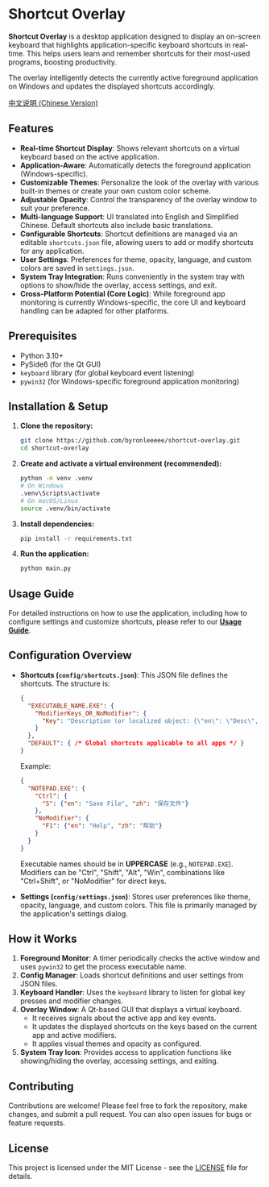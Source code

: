 # Shortcut Overlay

**Shortcut Overlay** is a desktop application designed to display an on-screen keyboard that highlights application-specific keyboard shortcuts in real-time. This helps users learn and remember shortcuts for their most-used programs, boosting productivity.

The overlay intelligently detects the currently active foreground application on Windows and updates the displayed shortcuts accordingly.

[中文说明 (Chinese Version)](README_zh.md)

## Features

*   **Real-time Shortcut Display**: Shows relevant shortcuts on a virtual keyboard based on the active application.
*   **Application-Aware**: Automatically detects the foreground application (Windows-specific).
*   **Customizable Themes**: Personalize the look of the overlay with various built-in themes or create your own custom color scheme.
*   **Adjustable Opacity**: Control the transparency of the overlay window to suit your preference.
*   **Multi-language Support**: UI translated into English and Simplified Chinese. Default shortcuts also include basic translations.
*   **Configurable Shortcuts**: Shortcut definitions are managed via an editable `shortcuts.json` file, allowing users to add or modify shortcuts for any application.
*   **User Settings**: Preferences for theme, opacity, language, and custom colors are saved in `settings.json`.
*   **System Tray Integration**: Runs conveniently in the system tray with options to show/hide the overlay, access settings, and exit.
*   **Cross-Platform Potential (Core Logic)**: While foreground app monitoring is currently Windows-specific, the core UI and keyboard handling can be adapted for other platforms.

## Prerequisites

*   Python 3.10+
*   PySide6 (for the Qt GUI)
*   `keyboard` library (for global keyboard event listening)
*   `pywin32` (for Windows-specific foreground application monitoring)

## Installation & Setup

1.  **Clone the repository:**
    ```bash
    git clone https://github.com/byronleeeee/shortcut-overlay.git
    cd shortcut-overlay
    ```

2.  **Create and activate a virtual environment (recommended):**
    ```bash
    python -m venv .venv
    # On Windows
    .venv\Scripts\activate
    # On macOS/Linux
    source .venv/bin/activate
    ```

3.  **Install dependencies:**
    ```bash
    pip install -r requirements.txt
    ```

4.  **Run the application:**
    ```bash
    python main.py 
    ```

## Usage Guide

For detailed instructions on how to use the application, including how to configure settings and customize shortcuts, please refer to our **[Usage Guide](./docs/USAGE_GUIDE.md)**.

## Configuration Overview

*   **Shortcuts (`config/shortcuts.json`)**:
    This JSON file defines the shortcuts. The structure is:
    ```json
    {
      "EXECUTABLE_NAME.EXE": {
        "ModifierKeys_OR_NoModifier": { 
          "Key": "Description (or localized object: {\"en\": \"Desc\", \"zh\": \"描述\"})" 
        }
      },
      "DEFAULT": { /* Global shortcuts applicable to all apps */ }
    }
    ```
    Example:
    ```json
    {
      "NOTEPAD.EXE": {
        "Ctrl": {
          "S": {"en": "Save File", "zh": "保存文件"}
        },
        "NoModifier": {
          "F1": {"en": "Help", "zh": "帮助"}
        }
      }
    }
    ```
    Executable names should be in **UPPERCASE** (e.g., `NOTEPAD.EXE`). Modifiers can be "Ctrl", "Shift", "Alt", "Win", combinations like "Ctrl+Shift", or "NoModifier" for direct keys.

*   **Settings (`config/settings.json`)**:
    Stores user preferences like theme, opacity, language, and custom colors. This file is primarily managed by the application's settings dialog.

## How it Works

1.  **Foreground Monitor**: A timer periodically checks the active window and uses `pywin32` to get the process executable name.
2.  **Config Manager**: Loads shortcut definitions and user settings from JSON files.
3.  **Keyboard Handler**: Uses the `keyboard` library to listen for global key presses and modifier changes.
4.  **Overlay Window**: A Qt-based GUI that displays a virtual keyboard.
    *   It receives signals about the active app and key events.
    *   It updates the displayed shortcuts on the keys based on the current app and active modifiers.
    *   It applies visual themes and opacity as configured.
5.  **System Tray Icon**: Provides access to application functions like showing/hiding the overlay, accessing settings, and exiting.

## Contributing

Contributions are welcome! Please feel free to fork the repository, make changes, and submit a pull request. You can also open issues for bugs or feature requests.

## License

This project is licensed under the MIT License - see the [LICENSE](LICENSE) file for details.